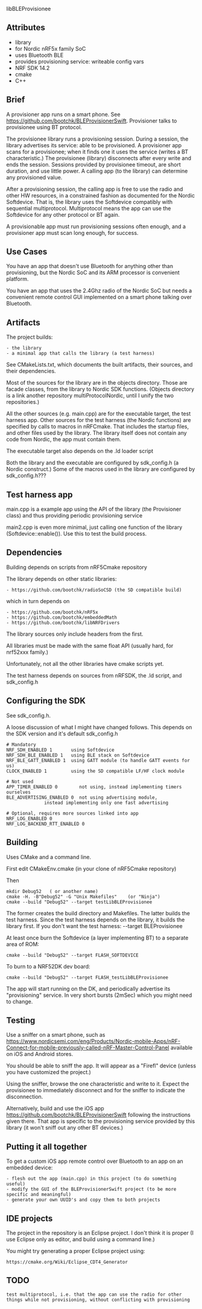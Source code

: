 libBLEProvisionee


Attributes
-
   - library
   - for Nordic nRF5x family SoC
   - uses Bluetooth BLE
   - provides provisioning service: writeable config vars
   - NRF SDK 14.2
   - cmake
   - C++

Brief
-

A provisioner app runs on a smart phone.  See https://github.com/bootchk/BLEProvisionerSwift.  Provisioner talks to provisionee using BT protocol.

The provisionee library runs a provisioning session.
During a session, the library advertises its service: able to be provisioned.
A provisioner app scans for a provisionee; when it finds one it uses the service (writes a BT characteristic.)
The provisionee (library) disconnects after every write and ends the session.
Sessions provided by provisionee timeout, are short duration, and use little power.
A calling app (to the library) can determine any provisioned value.

After a provisioning session, the calling app is free to use the radio and other HW resources,
in a constrained fashion as documented for the Nordic Softdevice.
That is, the library uses the Softdevice compatibly with sequential multiprotocol.
Multiprotocol means the app can use the Softdevice for any other protocol or BT again.

A provisionable app must run provisioning sessions often enough,
and a provisioner app must scan long enough,
for success.

Use Cases
-

You have an app that doesn't use Bluetooth for anything other than provisioning, but the Nordic SoC and its ARM processor is convenient platform.

You have an app that uses the 2.4Ghz radio of the Nordic SoC but needs a convenient remote control GUI implemented on a smart phone talking over Bluetooth.

Artifacts
-

The project builds:

    - the library
    - a minimal app that calls the library (a test harness)
    
See CMakeLists.txt, which documents the built artifacts, their sources, and their dependencies.

Most of the sources for the library are in the objects directory.
Those are facade classes, from the library to Nordic SDK functions.
(Objects directory is a link another repository multiProtocolNordic, until I unify the two repositories.)

All the other sources (e.g. main.cpp) are for the executable target, the test harness app.
Other sources for the test harness (the Nordic functions) are specified by calls to macros in nRFCmake.
That includes the startup files, and other files used by the library.
The library itself does not contain any code from Nordic, the app must contain them.

The executable target also depends on the .ld loader script

Both the library and the executable are configured by sdk_config.h (a Nordic construct.)
Some of the macros used in the library are configured by sdk_config.h???

Test harness app
-

main.cpp is a example app using the API of the library (the Provisioner class) and thus providing 
periodic provisioning service

main2.cpp is even more minimal, just calling one function of the library (Softdevice::enable()).
Use this to test the build process.

Dependencies
-

Building depends on scripts from nRF5Cmake repository

The library depends on other static libraries:

    - https://github.com/bootchk/radioSoCSD (the SD compatible build)
    
which in turn depends on

    - https://github.com/bootchk/nRF5x
    - https://github.com/bootchk/embeddedMath
    - https://github.com/bootchk/libNRFDrivers
    
The library sources only include headers from the first.

All libraries must be made with the same float API (usually hard, for nrf52xxx family.)

Unfortunately, not all the other libraries have cmake scripts yet.

The test harness depends on sources from nRFSDK, the .ld script, and sdk_config.h


Configuring the SDK
-

See sdk_config.h.

A loose discussion of what I might have changed follows.  This depends on the SDK version and it's default sdk_config.h

    # Mandatory
    NRF_SDH_ENABLED 1		using Softdevice
    NRF_SDH_BLE_ENABLED 1   using BLE stack on Softdevice
    NRF_BLE_GATT_ENABLED 1  using GATT module (to handle GATT events for us)
    CLOCK_ENABLED 1         using the SD compatible LF/HF clock module

    # Not used
    APP_TIMER_ENABLED 0        not using, instead implementing timers ourselves
    BLE_ADVERTISING_ENABLED 0  not using advertising module,
                  instead implementing only one fast advertising
                  
    # Optional, requires more sources linked into app              
    NRF_LOG_ENABLED 0
    NRF_LOG_BACKEND_RTT_ENABLED 0


Building
-

Uses CMake and a command line.

First edit CMakeEnv.cmake (in your clone of nRF5Cmake repository)

Then

    mkdir Debug52   ( or another name)
    cmake -H. -B"Debug52" -G "Unix Makefiles"    (or "Ninja")
    cmake --build "Debug52" --target testLibBLEProvisionee

The former creates the build directory and Makefiles.
The latter builds the test harness.
Since the test harness depends on the library, it builds the library first.
If you don't want the test harness:  --target BLEProvisionee

At least once burn the Softdevice (a layer implementing BT) to a separate area of ROM:

    cmake --build "Debug52" --target FLASH_SOFTDEVICE
    
To burn to a NRF52DK dev board:

    cmake --build "Debug52" --target FLASH_testLibBLEProvisionee
    
The app will start running on the DK, and periodically advertise its "provisioning" service.
In very short bursts (2mSec) which you might need to change.

Testing
-

Use a sniffer on a smart phone, such as  https://www.nordicsemi.com/eng/Products/Nordic-mobile-Apps/nRF-Connect-for-mobile-previously-called-nRF-Master-Control-Panel available on iOS and Android stores.

You should be able to sniff the app.  It will appear as a "Firefl" device (unless you have customized the project.)

Using the sniffer, browse the one characteristic and write to it.  Expect the provisionee to immediately disconnect and for the sniffer to indicate the disconnection.

Alternatively, build and use the iOS app https://github.com/bootchk/BLEProvisionerSwift following the instructions given there.  That app is specific to the provisioning service provided by this library (it won't sniff out any other BT devices.)

Putting it all together
-

To get a custom iOS app remote control over Bluetooth to an app on an embedded device:

    - flesh out the app (main.cpp) in this project (to do something useful)
    - modify the GUI of the BLEProvisionerSwift project (to be more specific and meaningful)
    - generate your own UUID's and copy them to both projects


IDE projects
-

The project in the repository is an Eclipse project.
I don't think it is proper (I use Eclipse only as editor, and build using a command line.)

You might try generating a proper Eclipse project using:

    https://cmake.org/Wiki/Eclipse_CDT4_Generator
    

TODO
-

    test multiprotocol, i.e. that the app can use the radio for other things while not provisioning, without conflicting with provisioning 
    
